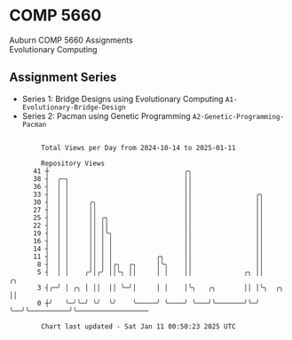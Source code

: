 # COMP 5660
Auburn COMP 5660 Assignments  
Evolutionary Computing

## Assignment Series
- Series 1: Bridge Designs using Evolutionary Computing `A1-Evolutionary-Bridge-Design`
- Series 2: Pacman using Genetic Programming `A2-Genetic-Programming-Pacman`

```

        Total Views per Day from 2024-10-14 to 2025-01-11

        Repository Views
      41 ┼                                  ╭╮
      38 ┤  ╭─╮                             ││
      36 ┤  │ │                             ││
      33 ┤  │ │                             ││                ╭╮
      30 ┤  │ │     ╭╮                      ││                ││
      27 ┤  │ │     ││                      ││                ││
      25 ┤  │ │     ││ ╭╮                   ││                ││
      22 ┤  │ │     ││ ││                   ││                ││
      19 ┤  │ │     ││ │╰╮                  ││                ││
      16 ┤  │ │     ││ │ │                  ││                ││
      14 ┤  │ │     ││ │ │                  ││                ││
      11 ┤  │ │     ││ │ │           ╭╮     ││                ││
       8 ┤  │ │     ││ │ │╭╮  ╭╮     │╰╮    ││                ││
       5 ┤  │ │    ╭╯│╭╯ ││╰╮ ││     │ │    ││             ╭╮ ││               ╭╮
       3 ┤╭─╯ │ ╭╮ │ ││  ││ ╰─╯│     │ │    │╰╮   ╭╮       ││ │╰╮  ╭╮          ││
       0 ┼╯   ╰─╯╰─╯ ╰╯  ╰╯    ╰─────╯ ╰────╯ ╰───╯╰───────╯╰─╯ ╰──╯╰──────────╯╰──────────────────

        Chart last updated - Sat Jan 11 00:50:23 2025 UTC
        
```
